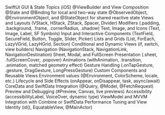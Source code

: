 SwiftUI GUI & State Topics (iOS)
@ViewBuilder and View Composition
@State and @Binding for local and two-way state
@ObservedObject, @EnvironmentObject, and @StateObject for shared reactive state
Views and Layouts (VStack, HStack, ZStack, Spacer, Divider)
Modifiers (.padding, .background, .frame, .cornerRadius, .shadow)
Text, Image, and Icons (Text, Image, Label, SF Symbols)
Input and Interactive Components (TextField, SecureField, Button, Toggle, Slider, Picker)
Lists and Grids (List, ForEach, LazyVGrid, LazyHGrid, Section)
Conditional and Dynamic Views (if, switch, view builders)
Navigation (NavigationStack, NavigationLink, NavigationDestination)
Sheet, Modal, and FullScreen Presentation (.sheet, .fullScreenCover, .popover)
Animations (withAnimation, .transition, .animation, matched geometry effect)
Gesture Handling (.onTapGesture, .gesture, DragGesture, LongPressGesture)
Custom Components and Reusable Views
Environment values (@Environment, ColorScheme, locale, etc.)
Lifecycle and Side Effects (onAppear, onDisappear, task, async/await)
CoreData and SwiftData Integration (@Query, @Model, @FetchRequest)
Preview and Debugging (#Preview, Canvas, live previews)
Accessibility (accessibilityLabel, VoiceOver, dynamic type)
ViewModel and MVVM Integration with Combine or SwiftData
Performance Tuning and View Identity (id(), EquatableView, @MainActor)

